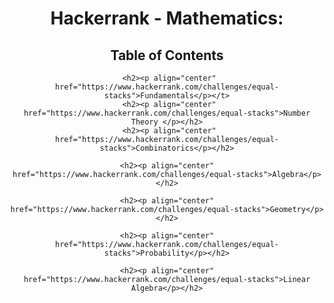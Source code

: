 <h1 align="center">Hackerrank - Mathematics:</h1>
<h2 align="center">Table of Contents</h2>
<Center>
  
     <h2><p align="center" href="https://www.hackerrank.com/challenges/equal-stacks">Fundamentals</p></t>
     <h2><p align="center" href="https://www.hackerrank.com/challenges/equal-stacks">Number Theory </p></h2>
     <h2><p align="center" href="https://www.hackerrank.com/challenges/equal-stacks">Combinatorics</p></h2>
 
    <h2><p align="center" href="https://www.hackerrank.com/challenges/equal-stacks">Algebra</p></h2>
  
    <h2><p align="center" href="https://www.hackerrank.com/challenges/equal-stacks">Geometry</p></h2>
  
    <h2><p align="center" href="https://www.hackerrank.com/challenges/equal-stacks">Probability</p></h2>
 
    <h2><p align="center" href="https://www.hackerrank.com/challenges/equal-stacks">Linear Algebra</p></h2>
 
 </Center>
